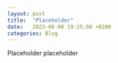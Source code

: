 ```yaml
---
layout: post
title:  "Placeholder"
date:   2023-06-08 19:25:00 +0200
categories: Blog
---
```


Placeholder placeholder

